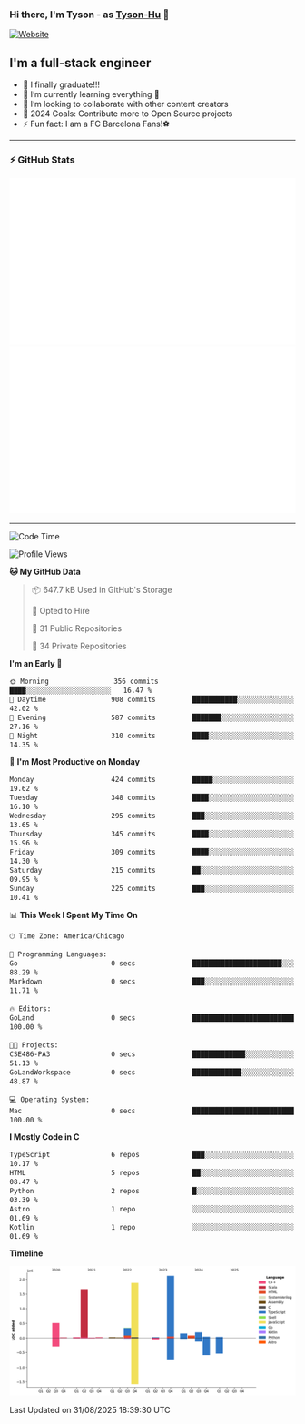 ### Hi there, I'm Tyson - as [Tyson-Hu][website] 👋

[![Website](https://img.shields.io/website?label=Tianzhe.me&style=for-the-badge&url=https%3A%2F%2Ftianzhe.me)](https://tianzhe.me)


## I'm a full-stack engineer

- 🔭 I finally graduate!!!
- 🌱 I’m currently learning everything 🤣
- 👯 I’m looking to collaborate with other content creators
- 🥅 2024 Goals: Contribute more to Open Source projects
- ⚡ Fun fact: I am a FC Barcelona Fans!⚽️

---

### ⚡️ GitHub Stats
![](https://raw.githubusercontent.com/Tyson-Hu/github-stats-card/master/generated/overview.svg)
![](https://raw.githubusercontent.com/Tyson-Hu/github-stats-card/master/generated/languages.svg)

---

<!--START_SECTION:waka-->
![Code Time](http://img.shields.io/badge/Code%20Time-377%20hrs%2041%20mins-blue)

![Profile Views](http://img.shields.io/badge/Profile%20Views-0-blue)

**🐱 My GitHub Data** 

> 📦 647.7 kB Used in GitHub's Storage 
 > 
> 💼 Opted to Hire
 > 
> 📜 31 Public Repositories 
 > 
> 🔑 34 Private Repositories 
 > 
**I'm an Early 🐤** 

```text
🌞 Morning                356 commits         ████░░░░░░░░░░░░░░░░░░░░░   16.47 % 
🌆 Daytime                908 commits         ███████████░░░░░░░░░░░░░░   42.02 % 
🌃 Evening                587 commits         ███████░░░░░░░░░░░░░░░░░░   27.16 % 
🌙 Night                  310 commits         ████░░░░░░░░░░░░░░░░░░░░░   14.35 % 
```
📅 **I'm Most Productive on Monday** 

```text
Monday                   424 commits         █████░░░░░░░░░░░░░░░░░░░░   19.62 % 
Tuesday                  348 commits         ████░░░░░░░░░░░░░░░░░░░░░   16.10 % 
Wednesday                295 commits         ███░░░░░░░░░░░░░░░░░░░░░░   13.65 % 
Thursday                 345 commits         ████░░░░░░░░░░░░░░░░░░░░░   15.96 % 
Friday                   309 commits         ████░░░░░░░░░░░░░░░░░░░░░   14.30 % 
Saturday                 215 commits         ██░░░░░░░░░░░░░░░░░░░░░░░   09.95 % 
Sunday                   225 commits         ███░░░░░░░░░░░░░░░░░░░░░░   10.41 % 
```


📊 **This Week I Spent My Time On** 

```text
🕑︎ Time Zone: America/Chicago

💬 Programming Languages: 
Go                       0 secs              ██████████████████████░░░   88.29 % 
Markdown                 0 secs              ███░░░░░░░░░░░░░░░░░░░░░░   11.71 % 

🔥 Editors: 
GoLand                   0 secs              █████████████████████████   100.00 % 

🐱‍💻 Projects: 
CSE486-PA3               0 secs              █████████████░░░░░░░░░░░░   51.13 % 
GoLandWorkspace          0 secs              ████████████░░░░░░░░░░░░░   48.87 % 

💻 Operating System: 
Mac                      0 secs              █████████████████████████   100.00 % 
```

**I Mostly Code in C** 

```text
TypeScript               6 repos             ███░░░░░░░░░░░░░░░░░░░░░░   10.17 % 
HTML                     5 repos             ██░░░░░░░░░░░░░░░░░░░░░░░   08.47 % 
Python                   2 repos             █░░░░░░░░░░░░░░░░░░░░░░░░   03.39 % 
Astro                    1 repo              ░░░░░░░░░░░░░░░░░░░░░░░░░   01.69 % 
Kotlin                   1 repo              ░░░░░░░░░░░░░░░░░░░░░░░░░   01.69 % 
```



**Timeline**

![Lines of Code chart](https://raw.githubusercontent.com/tyson-hu/tyson-hu/main/assets/bar_graph.png)


 Last Updated on 31/08/2025 18:39:30 UTC
<!--END_SECTION:waka-->


[website]: https://github.com/Tyson-Hu
